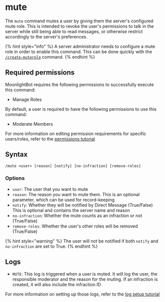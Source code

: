 # mute

The `mute` command mutes a user by giving them the server's configured mute role. This is intended to revoke the user's permissions to talk in the server while still being able to read messages, or otherwise restrict accordingly to the server's preferences.

{% hint style="info" %}
A server administrator needs to configure a mute role in order to enable this command. This can be done quickly with the [`/create-muterole`](/management-commands/create-muterole.md) command.
{% endhint %}

## Required permissions

MoonlightBot requires the following permissions to successfully execute this command:

* Manage Roles

By default, a user is required to have the following permissions to use this command:

* Moderate Members

For more information on editing permission requirements for specific users/roles, refer to the [permissions tutorial](/start-up/permission-tutorial.md)

## Syntax

```
/mute <user> [reason] [notify] [no-infraction] [remove-roles]
```

### Options

* `user`: The user that you want to mute
* `reason`: The reason you want to mute them. This is an optional parameter, which can be used for record-keeping
* `notify`: Whether they will be notified by Direct Message (True/False) This is optional and contains the server name and reason
* `no-infraction`: Whether the mute counts as an infraction or not (True/False)
* `remove-roles`: Whether the user's other roles will be removed (True/False)

{% hint style="warning" %}
The user will not be notified if both `notify` and `no-infraction` are set to True.
{% endhint %}

## Logs

* `MUTE`: This log is triggered when a user is muted. It will log the user, the responsible moderator and the reason for the muting. If an infraction is created, it will also include the infraction ID

For more information on setting up those logs, refer to the [log setup tutorial](/README.md#logging)

